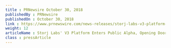 ```yaml
---
title : PRNewsire October 30, 2018
publishedBy : PRNewsire
publishedOn : October 30, 2018
link : https://www.prnewswire.com/news-releases/storj-labs-v3-platform-enters-public-alpha-opening-doors-for-developers-interested-in-building-on-decentralized-cloud-storage-300740165.html
weight: 12
articleName : Storj Labs' V3 Platform Enters Public Alpha, Opening Doors for Developers Interested in Building on Decentralized Cloud Storage
class : pressArticle
---
```

